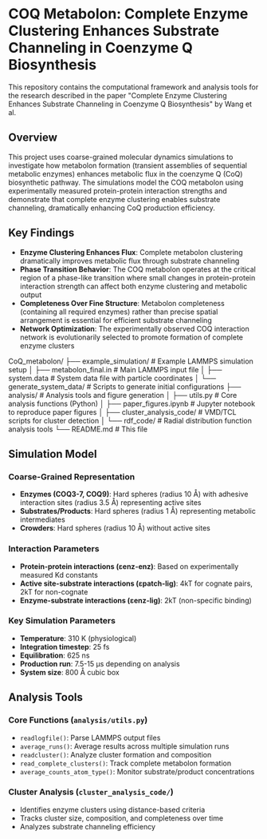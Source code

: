 # COQ Metabolon: Complete Enzyme Clustering Enhances Substrate Channeling in Coenzyme Q Biosynthesis

This repository contains the computational framework and analysis tools for the research described in the paper "Complete Enzyme Clustering Enhances Substrate Channeling in Coenzyme Q Biosynthesis" by Wang et al.

## Overview

This project uses coarse-grained molecular dynamics simulations to investigate how metabolon formation (transient assemblies of sequential metabolic enzymes) enhances metabolic flux in the coenzyme Q (CoQ) biosynthetic pathway. The simulations model the COQ metabolon using experimentally measured protein-protein interaction strengths and demonstrate that complete enzyme clustering enables substrate channeling, dramatically enhancing CoQ production efficiency.

## Key Findings

- **Enzyme Clustering Enhances Flux**: Complete metabolon clustering dramatically improves metabolic flux through substrate channeling
- **Phase Transition Behavior**: The COQ metabolon operates at the critical region of a phase-like transition where small changes in protein-protein interaction strength can affect both enzyme clustering and metabolic output
- **Completeness Over Fine Structure**: Metabolon completeness (containing all required enzymes) rather than precise spatial arrangement is essential for efficient substrate channeling
- **Network Optimization**: The experimentally observed COQ interaction network is evolutionarily selected to promote formation of complete enzyme clusters

CoQ_metabolon/
├── example_simulation/          # Example LAMMPS simulation setup
│   ├── metabolon_final.in       # Main LAMMPS input file
│   ├── system.data              # System data file with particle coordinates
│   └── generate_system_data/   # Scripts to generate initial configurations
├── analysis/                    # Analysis tools and figure generation
│   ├── utils.py                 # Core analysis functions (Python)
│   ├── paper_figures.ipynb     # Jupyter notebook to reproduce paper figures
│   ├── cluster_analysis_code/  # VMD/TCL scripts for cluster detection
│   └── rdf_code/                # Radial distribution function analysis tools
└── README.md                    # This file


## Simulation Model

### Coarse-Grained Representation
- **Enzymes (COQ3-7, COQ9)**: Hard spheres (radius 10 Å) with adhesive interaction sites (radius 3.5 Å) representing active sites
- **Substrates/Products**: Hard spheres (radius 1 Å) representing metabolic intermediates
- **Crowders**: Hard spheres (radius 10 Å) without active sites

### Interaction Parameters
- **Protein-protein interactions (εenz-enz)**: Based on experimentally measured Kd constants
- **Active site-substrate interactions (εpatch-lig)**: 4kT for cognate pairs, 2kT for non-cognate
- **Enzyme-substrate interactions (εenz-lig)**: 2kT (non-specific binding)

### Key Simulation Parameters
- **Temperature**: 310 K (physiological)
- **Integration timestep**: 25 fs
- **Equilibration**: 625 ns
- **Production run**: 7.5-15 μs depending on analysis
- **System size**: 800 Å cubic box

## Analysis Tools

### Core Functions (`analysis/utils.py`)
- `readlogfile()`: Parse LAMMPS output files
- `average_runs()`: Average results across multiple simulation runs
- `readcluster()`: Analyze cluster formation and composition
- `read_complete_clusters()`: Track complete metabolon formation
- `average_counts_atom_type()`: Monitor substrate/product concentrations

### Cluster Analysis (`cluster_analysis_code/`)
- Identifies enzyme clusters using distance-based criteria
- Tracks cluster size, composition, and completeness over time
- Analyzes substrate channeling efficiency